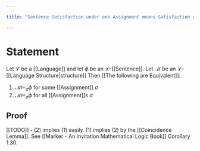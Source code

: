 ```yaml
---

title: "Sentence Satisfaction under one Assignment means Satisfaction under all Assignments"

---
```

# Statement
Let $\mathcal{L}$ be a [[Language]] and let $\phi$ be an $\mathcal{L}$-[[Sentence]]. Let $\mathcal{M}$ be an $\mathcal{L}$-[[Language Structure|structure]] Then [[The following are Equivalent]]:
1. $\mathcal{M} \models_{\sigma} \phi$ for some [[Assignment]] $\sigma$
2. $\mathcal{M} \models_{\sigma} \phi$ for all [[Assignment]]s $\sigma$

## Proof
[[TODO]] - (2) implies (1) easily. (1) implies (2) by the [[Coincidence Lemma]]. See [[Marker - An Invitation Mathematical Logic Book]] Corollary 1.30.